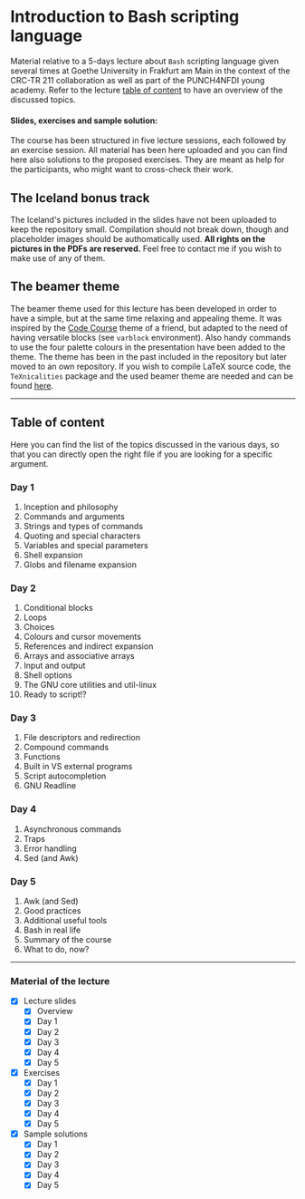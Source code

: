 # Introduction to Bash scripting language

Material relative to a 5-days lecture about `Bash` scripting language given several times at Goethe University in Frakfurt am Main in the context of the CRC-TR 211 collaboration as well as part of the PUNCH4NFDI young academy.
Refer to the lecture [table of content](#table-of-content) to have an overview of the discussed topics.

#### Slides, exercises and sample solution:

The course has been structured in five lecture sessions, each followed by an exercise session.
All material has been here uploaded and you can find here also solutions to the proposed exercises.
They are meant as help for the participants, who might want to cross-check their work.

## The Iceland bonus track

The Iceland's pictures included in the slides have not been uploaded to keep the repository small.
Compilation should not break down, though and placeholder images should be authomatically used.
**All rights on the pictures in the PDFs are reserved.**
Feel free to contact me if you wish to make use of any of them.

## The beamer theme

The beamer theme used for this lecture has been developed in order to have a simple, but at the same time relaxing and appealing theme.
It was inspired by the [Code Course](https://github.com/Irubataru/beamer-themes) theme of a friend, but adapted to the need of having versatile blocks (see `varblock` environment).
Also handy commands to use the four palette colours in the presentation have been added to the theme.
The theme has been in the past included in the repository but later moved to an own repository.
If you wish to compile LaTeX source code, the `TeXnicalities` package and the used beamer theme are needed and can be found [here](https://github.com/AxelKrypton/TeXnicalities).

---

## Table of content

Here you can find the list of the topics discussed in the various days, so that you can directly open the right file if you are looking for a specific argument.

### Day 1

1. Inception and philosophy
1. Commands and arguments
1. Strings and types of commands
1. Quoting and special characters
1. Variables and special parameters
1. Shell expansion
1. Globs and filename expansion

### Day 2

1. Conditional blocks
1. Loops
1. Choices
1. Colours and cursor movements
1. References and indirect expansion
1. Arrays and associative arrays
1. Input and output
1. Shell options
1. The GNU core utilities and util-linux
1. Ready to script!?

### Day 3

1. File descriptors and redirection
1. Compound commands
1. Functions
1. Built in VS external programs
1. Script autocompletion
1. GNU Readline

### Day 4

1. Asynchronous commands
1. Traps
1. Error handling
1. Sed (and Awk)

### Day 5

1. Awk (and Sed)
1. Good practices
1. Additional useful tools
1. Bash in real life
1. Summary of the course
1. What to do, now?

---

### Material of the lecture

- [X] Lecture slides
  - [X] Overview
  - [X] Day 1
  - [X] Day 2
  - [X] Day 3
  - [X] Day 4
  - [X] Day 5

- [X] Exercises
  - [X] Day 1
  - [X] Day 2
  - [X] Day 3
  - [X] Day 4
  - [X] Day 5

- [X] Sample solutions
  - [X] Day 1
  - [X] Day 2
  - [X] Day 3
  - [X] Day 4
  - [X] Day 5
